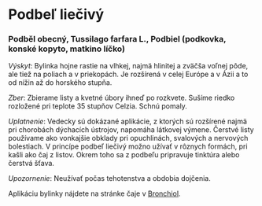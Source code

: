 Podbeľ liečivý
==============

### Podběl obecný, Tussilago farfara L., Podbiel (podkovka, konské kopyto, matkino líčko)

*Výskyt*: Bylinka hojne rastie na vlhkej, najmä hlinitej a zväčša voľnej pôde,
ale tiež na poliach a v priekopách. Je rozšírená v celej Európe a v Ázii a to od
nížin až do horského stupňa.

*Zber*: Zbierame listy a kvetné úbory ihneď po rozkvete. Sušíme riedko rozložené
pri teplote 35 stupňov Celzia. Schnú pomaly.

*Uplatnenie*: Vedecky sú dokázané aplikácie, z ktorých sú rozšírené najmä pri
chorobách dýchacích ústrojov, napomáha látkovej výmene. Čerstvé listy používame
ako vonkajšie obklady pri opuchlinách, svalových a nervových bolestiach. V
princípe podbeľ liečivý možno užívať v rôznych formách, pri kašli ako čaj z
listov. Okrem toho sa z podbeľu pripravuje tinktúra alebo čerstvá šťava.

*Upozornenie*: Neužívať počas tehotenstva a obdobia dojčenia.

Aplikáciu bylinky nájdete na stránke čaje v [Bronchiol](/caje/bronchiol).

